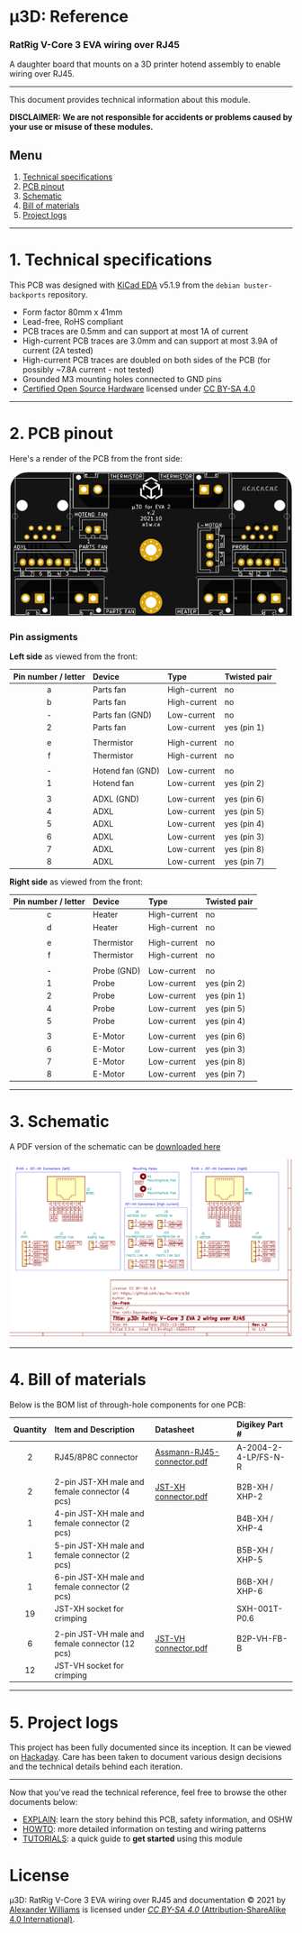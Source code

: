 # μ3D: Reference

### RatRig V-Core 3 EVA wiring over RJ45

A daughter board that mounts on a 3D printer hotend assembly to enable wiring over RJ45.

---

This document provides technical information about this module.

**DISCLAIMER: We are not responsible for accidents or problems caused by your use or misuse of these modules.**

## Menu

  1. [Technical specifications](#1-technical-specifications)
  2. [PCB pinout](#2-pcb-pinout)
  3. [Schematic](#3-schematic)
  4. [Bill of materials](#4-bill-of-materials)
  5. [Project logs](#5-project-logs)

---

# 1. Technical specifications

This PCB was designed with [KiCad EDA](https://kicad.org/) v5.1.9 from the `debian buster-backports` repository.

  * Form factor 80mm x 41mm
  * Lead-free, RoHS compliant
  * PCB traces are 0.5mm and can support at most 1A of current
  * High-current PCB traces are 3.0mm and can support at most 3.9A of current (2A tested)
  * High-current PCB traces are doubled on both sides of the PCB (for possibly ~7.8A current - not tested)
  * Grounded M3 mounting holes connected to GND pins
  * [Certified Open Source Hardware](https://certification.oshwa.org/jp000011.html) licensed under [CC BY-SA 4.0](https://creativecommons.org/licenses/by-sa/4.0/)

---

# 2. PCB pinout

Here's a render of the PCB from the front side:

![PCB board render](pcb-board-render.png)

### Pin assigments

**Left side** as viewed from the front:

| Pin number / letter | Device | Type | Twisted pair |
| :----: | :---- | :---- | :---- |
| a | Parts fan | High-current | no |
| b | Parts fan | High-current | no |
| - | Parts fan (GND) | Low-current | no |
| 2 | Parts fan | Low-current | yes (pin 1) |
| | | |
| e | Thermistor | High-current | no |
| f | Thermistor | High-current | no |
| | | |
| - | Hotend fan (GND) | Low-current | no |
| 1 | Hotend fan | Low-current | yes (pin 2) |
| | | |
| 3 | ADXL (GND) | Low-current | yes (pin 6) |
| 4 | ADXL| Low-current | yes (pin 5) |
| 5 | ADXL | Low-current | yes (pin 4) |
| 6 | ADXL | Low-current | yes (pin 3) |
| 7 | ADXL | Low-current | yes (pin 8) |
| 8 | ADXL | Low-current | yes (pin 7) |

**Right side** as viewed from the front:

| Pin number / letter | Device | Type | Twisted pair |
| :----: | :---- | :---- | :---- |
| c | Heater | High-current | no |
| d | Heater | High-current | no |
| | | |
| e | Thermistor | High-current | no |
| f | Thermistor | High-current | no |
| | | |
| - | Probe (GND) | Low-current | no |
| 1 | Probe | Low-current | yes (pin 2) |
| 2 | Probe | Low-current | yes (pin 1) |
| 4 | Probe| Low-current | yes (pin 5) |
| 5 | Probe | Low-current | yes (pin 4) |
| | | |
| 3 | E-Motor | Low-current | yes (pin 6) |
| 6 | E-Motor | Low-current | yes (pin 3) |
| 7 | E-Motor | Low-current | yes (pin 8) |
| 8 | E-Motor | Low-current | yes (pin 7) |

---

# 3. Schematic

A PDF version of the schematic can be [downloaded here](../schematic-v2.pdf)

![Schematic](schematic.png)

---

# 4. Bill of materials

Below is the BOM list of through-hole components for one PCB:

| Quantity | Item and Description | Datasheet | Digikey Part # |
| :----: | :---- | :---- | :---- |
| 2 | RJ45/8P8C connector | [Assmann-RJ45-connector.pdf](../datasheets/Assmann-RJ45-connector.pdf) | A-2004-2-4-LP/FS-N-R |
| | | | |
| 2 | 2-pin JST-XH male and female connector (4 pcs) | [JST-XH connector.pdf](../datasheets/JST-XH-connector.pdf) | B2B-XH / XHP-2 |
| 1 | 4-pin JST-XH male and female connector (2 pcs) | | B4B-XH / XHP-4 |
| 1 | 5-pin JST-XH male and female connector (2 pcs) | | B5B-XH / XHP-5 |
| 1 | 6-pin JST-XH male and female connector (2 pcs) | | B6B-XH / XHP-6 |
| 19 | JST-XH socket for crimping | | SXH-001T-P0.6 |
| | | | |
| 6 | 2-pin JST-VH male and female connector (12 pcs) | [JST-VH connector.pdf](../datasheets/JST-VH-connector.pdf) | B2P-VH-FB-B |
| 12 | JST-VH socket for crimping | | |

---

# 5. Project logs

This project has been fully documented since its inception. It can be viewed on [Hackaday](https://hackaday.io/project/180918-3d-ratrig-v-core-3-eva-wiring-over-rj45). Care has been taken to document various design decisions and the technical details behind each iteration.

---

Now that you've read the technical reference, feel free to browse the other documents below:

  * [EXPLAIN](EXPLAIN.md): learn the story behind this PCB, safety information, and OSHW
  * [HOWTO](HOWTO.md): more detailed information on testing and wiring patterns
  * [TUTORIALS](TUTORIALS.md): a quick guide to **get started** using this module

# License

μ3D: RatRig V-Core 3 EVA wiring over RJ45 and documentation © 2021 by [Alexander Williams](https://a1w.ca/) is licensed under [_CC BY-SA 4.0_ (Attribution-ShareAlike 4.0 International)](https://creativecommons.org/licenses/by-sa/4.0/).
